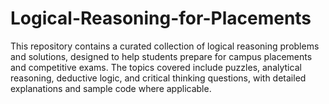 # Logical-Reasoning-for-Placements
This repository contains a curated collection of logical reasoning problems and solutions, designed to help students prepare for campus placements and competitive exams. The topics covered include puzzles, analytical reasoning, deductive logic, and critical thinking questions, with detailed explanations and sample code where applicable.
